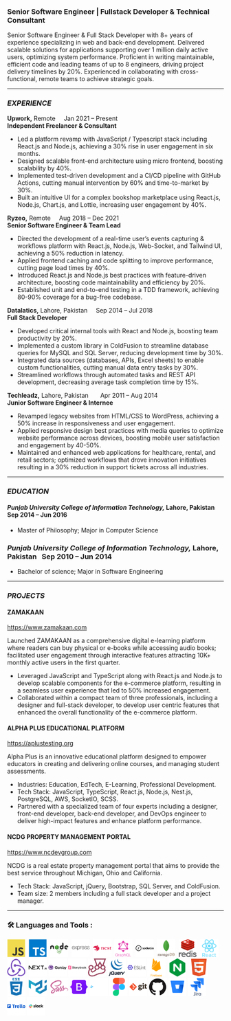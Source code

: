 ### Senior Software Engineer | Fullstack Developer & Technical Consultant


<p>Senior Software Engineer & Full Stack Developer with 8+ years of experience specializing in web and back-end development. Delivered scalable solutions for applications supporting over 1 million daily active users, optimizing system performance. Proficient in writing maintainable, efficient code and leading teams of up to 8 engineers, driving project delivery timelines by 20%. Experienced in collaborating with cross-functional, remote teams to achieve strategic goals.</p>

--- 

### *EXPERIENCE*

  <b>Upwork,</b> Remote   &nbsp;&nbsp;&nbsp;  Jan 2021 – Present</i> 
  <br />
  <b>Independent Freelancer & Consultant</b>
- Led a platform revamp with JavaScript / Typescript stack including React.js and Node.js, achieving a 30% rise in user engagement in six months.
- Designed scalable front-end architecture using micro frontend, boosting scalability by 40%.
- Implemented test-driven development and a CI/CD pipeline with GitHub Actions, cutting manual intervention by 60% and time-to-market by 30%.
- Built an intuitive UI for a complex bookshop marketplace using React.js, Node.js, Chart.js, and Lottie, increasing user engagement by 40%.



<b>Ryzeo,</b> Remote &nbsp;&nbsp;&nbsp; Aug 2018 – Dec 2021
<br />
<b>Senior Software Engineer & Team Lead</b>
- Directed the development of a real-time user’s events capturing & workflows platform with React.js, Node.js, Web-Socket, and Tailwind UI, achieving a 50% reduction in latency.
- Applied frontend caching and code splitting to improve performance, cutting page load times by 40%.
- Introduced React.js and Node.js best practices with feature-driven architecture, boosting code maintainability and efficiency by 20%.
- Established unit and end-to-end testing in a TDD framework, achieving 80-90% coverage for a bug-free codebase.


<b>Datalatics,</b> Lahore, Pakistan &nbsp;&nbsp;&nbsp; Sep 2014 – Jul 2018
<br />
<b>Full Stack Developer</b>
- Developed critical internal tools with React and Node.js, boosting team productivity by 20%.
- Implemented a custom library in ColdFusion to streamline database queries for MySQL and SQL Server, reducing development time by 30%.
- Integrated data sources (databases, APIs, Excel sheets) to enable custom functionalities, cutting manual data entry tasks by 30%.
- Streamlined workflows through automated tasks and REST API development, decreasing average task completion time by 15%.



<b>Techleadz,</b> Lahore, Pakistan   &nbsp; &nbsp; &nbsp; Apr 2011 – Aug 2014
<br />
<b>Junior Software Engineer & Internee</b>
- Revamped legacy websites from HTML/CSS to WordPress, achieving a 50% increase in responsiveness and user engagement.
- Applied responsive design best practices with media queries to optimize website performance across devices, boosting mobile user satisfaction and engagement by 40-50%.
- Maintained and enhanced web applications for healthcare, rental, and retail sectors; optimized workflows that drove innovation initiatives resulting in a 30% reduction in support tickets across all industries.


--- 

### *EDUCATION*

#### *Punjab University College of Information Technology,* Lahore, Pakistan  &nbsp; &nbsp; Sep 2014 – Jun 2016
- Master of Philosophy; Major in Computer Science


### *Punjab University College of Information Technology,* Lahore, Pakistan &nbsp; Sep 2010 – Jun 2014
- Bachelor of science; Major in Software Engineering


--- 

### *PROJECTS*

#### ZAMAKAAN
https://www.zamakaan.com 

Launched ZAMAKAAN as a comprehensive digital e-learning platform where readers can buy physical or e-books while accessing audio books; facilitated user engagement through interactive features attracting 10K+ monthly active users in the first quarter.
- Leveraged JavaScript and TypeScript along with React.js and Node.js to develop scalable components for the e-commerce platform, resulting in a seamless user experience that led to 50% increased engagement.
- Collaborated within a compact team of three professionals, including a designer and full-stack developer, to develop user centric features that enhanced the overall functionality of the e-commerce platform.

#### ALPHA PLUS EDUCATIONAL PLATFORM
https://aplustesting.org

Alpha Plus is an innovative educational platform designed to empower educators in creating and delivering online courses, and managing student assessments.
- Industries: Education, EdTech, E-Learning, Professional Development.
- Tech Stack: JavaScript, TypeScript, React.js, Node.js, Nest.js, PostgreSQL, AWS, SocketIO, SCSS.
- Partnered with a specialized team of four experts including a designer, front-end developer, back-end developer, and DevOps engineer to deliver high-impact features and enhance platform performance.


#### NCDG PROPERTY MANAGEMENT PORTAL
https://www.ncdevgroup.com

NCDG is a real estate property management portal that aims to provide the best service throughout Michigan, Ohio and California.
- Tech Stack: JavaScript, jQuery, Bootstrap, SQL Server, and ColdFusion.
- Team size: 2 members including a full stack developer and a project manager.






---

### :hammer_and_wrench: Languages and Tools :
<div>
  <img src="https://github.com/devicons/devicon/blob/master/icons/javascript/javascript-original.svg" title="Javascript" alt="Javascript" width="42" height="42"/>&nbsp;
  <img src="https://github.com/devicons/devicon/blob/master/icons/typescript/typescript-original.svg" title="Typescript" alt="Typescript" width="42" height="42"/>&nbsp;
  <img src="https://github.com/devicons/devicon/blob/master/icons/nodejs/nodejs-original-wordmark.svg" title="NodeJS" alt="NodeJS" width="42" height="42"/>&nbsp;
  <img src="https://github.com/devicons/devicon/blob/master/icons/express/express-original-wordmark.svg" title="ExpressJS" alt="ExpressJS" width="42" height="42"/>&nbsp;
  <img src="https://github.com/devicons/devicon/blob/master/icons/nestjs/nestjs-plain-wordmark.svg" title="NestJS" alt="NestJS" width="42" height="42"/>&nbsp;
  <img src="https://github.com/devicons/devicon/blob/master/icons/graphql/graphql-plain-wordmark.svg" title="GraphQL" alt="GraphQL" width="42" height="42"/>&nbsp;
  <img src="https://github.com/devicons/devicon/blob/master/icons/socketio/socketio-original-wordmark.svg" title="SocketIO" alt="SocketIO" width="42" height="42"/>&nbsp;
  <img src="https://github.com/devicons/devicon/blob/master/icons/mongodb/mongodb-original-wordmark.svg" title="MongoDB" alt="MongoDB" width="42" height="42"/>&nbsp;
  <img src="https://github.com/devicons/devicon/blob/master/icons/redis/redis-original-wordmark.svg" title="Redis" alt="Redis" width="42" height="42"/>&nbsp;
  <img src="https://github.com/devicons/devicon/blob/master/icons/react/react-original-wordmark.svg" title="React" alt="React" width="42" height="42"/>&nbsp;
  <img src="https://github.com/devicons/devicon/blob/master/icons/redux/redux-original.svg" title="Redux" alt="Redux " width="42" height="42"/>&nbsp;
  <img src="https://raw.githubusercontent.com/devicons/devicon/1119b9f84c0290e0f0b38982099a2bd027a48bf1/icons/nextjs/nextjs-original-wordmark.svg" title="Next Js" **alt="Next Js" width="42" height="42"/>
  <img src="https://github.com/devicons/devicon/blob/master/icons/gatsby/gatsby-original-wordmark.svg" title="Gatsby" **alt="Gatsby" width="42" height="42"/>
  <img src="https://github.com/devicons/devicon/blob/master/icons/storybook/storybook-original-wordmark.svg" title="Storyblock" **alt="Storyblock" width="42" height="42"/>
  <img src="https://github.com/devicons/devicon/blob/master/icons/jest/jest-plain.svg" title="Jest" **alt="Jest" width="42" height="42"/>  
  <img src="https://raw.githubusercontent.com/devicons/devicon/1119b9f84c0290e0f0b38982099a2bd027a48bf1/icons/jquery/jquery-original-wordmark.svg" title="JQuery" **alt="JQuery" width="42" height="42"/>
  <img src="https://github.com/devicons/devicon/blob/master/icons/eslint/eslint-original-wordmark.svg" title="ESLint" **alt="ESLint" width="42" height="42"/>
  <img src="https://github.com/devicons/devicon/blob/master/icons/firebase/firebase-plain-wordmark.svg" title="Firebase" alt="Firebase" width="42" height="42"/>&nbsp;
  <img src="https://github.com/devicons/devicon/blob/master/icons/nginx/nginx-original.svg" title="Nginx" alt="Nginx" width="42" height="42"/>&nbsp;
  <img src="https://github.com/devicons/devicon/blob/master/icons/html5/html5-original.svg" title="HTML5" alt="HTML" width="42" height="42"/>&nbsp;
  <img src="https://github.com/devicons/devicon/blob/master/icons/css3/css3-plain-wordmark.svg"  title="CSS3" alt="CSS" width="42" height="42"/>&nbsp;  
  <img src="https://github.com/devicons/devicon/blob/master/icons/materialui/materialui-original.svg" title="Material UI" alt="Material UI" width="42" height="42"/>&nbsp;
  <img src="https://raw.githubusercontent.com/devicons/devicon/1119b9f84c0290e0f0b38982099a2bd027a48bf1/icons/sass/sass-original.svg" title="Sass" **alt="Sass" width="42" height="42"/>
  <img src="https://raw.githubusercontent.com/devicons/devicon/1119b9f84c0290e0f0b38982099a2bd027a48bf1/icons/bootstrap/bootstrap-original.svg" title="Bootstrap" **alt="Bootstrap" width="42" height="42"/>
  <img src="https://raw.githubusercontent.com/devicons/devicon/1119b9f84c0290e0f0b38982099a2bd027a48bf1/icons/tailwindcss/tailwindcss-original-wordmark.svg" title="Tailwind CSS" **alt="Tailwind CSS" width="42" height="42"/>
  <img src="https://github.com/devicons/devicon/blob/master/icons/figma/figma-original.svg" title="Figma" **alt="Figma" width="42" height="42"/>
  <img src="https://github.com/devicons/devicon/blob/master/icons/git/git-original-wordmark.svg" title="Git" **alt="Git" width="42" height="42"/>
  <img src="https://raw.githubusercontent.com/devicons/devicon/1119b9f84c0290e0f0b38982099a2bd027a48bf1/icons/github/github-original.svg" title="GitHub" **alt="GitHub" width="42" height="42"/>
  <img src="https://raw.githubusercontent.com/devicons/devicon/1119b9f84c0290e0f0b38982099a2bd027a48bf1/icons/bitbucket/bitbucket-original.svg" title="Bitbucket" **alt="Bitbucket" width="42" height="42"/>
  <img src="https://raw.githubusercontent.com/devicons/devicon/1119b9f84c0290e0f0b38982099a2bd027a48bf1/icons/jira/jira-original-wordmark.svg" title="Jira" **alt="Jira" width="42" height="42"/>
  <img src="https://raw.githubusercontent.com/devicons/devicon/1119b9f84c0290e0f0b38982099a2bd027a48bf1/icons/trello/trello-plain-wordmark.svg" title="Trello" **alt="Trello" width="42" height="42"/>
  <img src="https://github.com/devicons/devicon/blob/master/icons/slack/slack-original-wordmark.svg" title="Slack" **alt="Slack" width="42" height="42"/>
 
</div>
